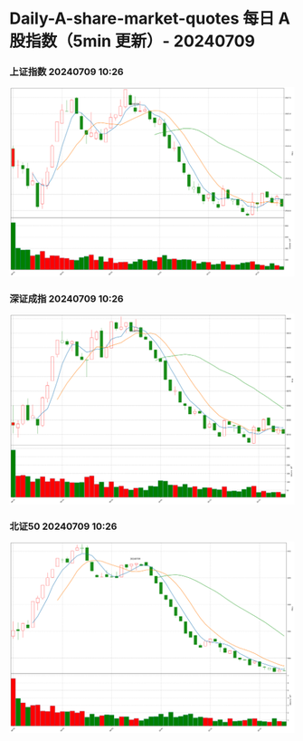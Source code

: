
# Daily-A-share-market-quotes 每日 A 股指数（5min 更新）- 20240709

### 上证指数 20240709 10:26
![](./fig/2024/7/20240709-sh000001.png)

### 深证成指 20240709 10:26
![](./fig/2024/7/20240709-sz399001.png)

### 北证50 20240709 10:26
![](./fig/2024/7/20240709-bj899050.png)
